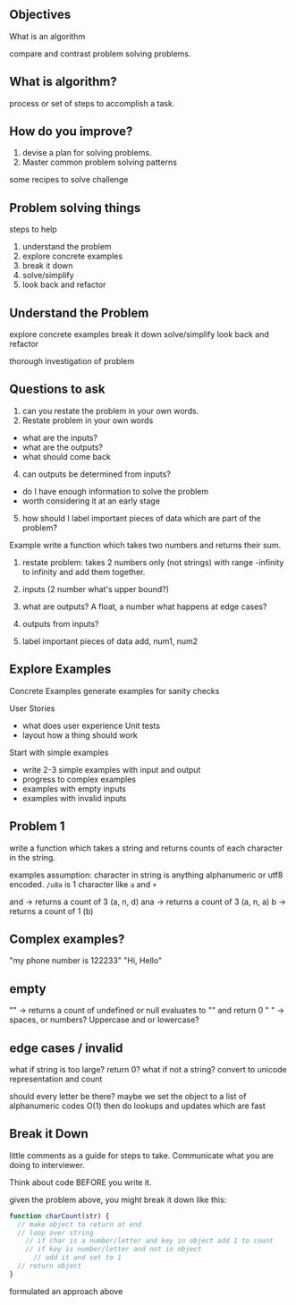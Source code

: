 ## Objectives

What is an algorithm

compare and contrast problem solving problems.

## What is algorithm?

process or set of steps to accomplish a task.

## How do you improve?

1. devise a plan for solving problems. 
2. Master common problem solving patterns

some recipes to solve challenge

## Problem solving things
steps to help
1. understand the problem
2. explore concrete examples
3. break it down
4. solve/simplify
5. look back and refactor

## Understand the Problem
explore concrete examples
break it down
solve/simplify
look back and refactor

thorough investigation of problem

## Questions to ask

1. can you restate the problem in your own words.
2. Restate problem in your own words
  - what are the inputs?
  - what are the outputs?
  - what should come back

4. can outputs be determined from inputs?
  - do I have enough information to solve the problem
  - worth considering it at an early stage

5. how should I label important pieces of data which are part of the problem?


Example
write a function which takes two numbers and returns their sum.
  1) restate problem: takes 2 numbers only (not strings) with range -infinity to infinity and add them together.
  2) inputs (2 number what's upper bound?)
  3) what are outputs? A float, a number what happens at edge cases?
  4) outputs from inputs?

  5) label important pieces of data
    add, num1, num2

## Explore Examples
Concrete Examples
generate examples for sanity checks

User Stories
  - what does user experience
Unit tests
  - layout how a thing should work

Start with simple examples
- write 2-3 simple examples with input and output
- progress to complex examples
- examples with empty inputs
- examples with invalid inputs

## Problem 1
write a function which takes a string and returns counts of each character in the string.

examples
assumption: character in string is anything alphanumeric or utf8 encoded. `/u8a` is 1 character like `a` and `+`

and -> returns a count of 3 (a, n, d)
ana -> returns a count of 3 (a, n, a)
b -> returns a count of 1 (b)

## Complex examples?
"my phone number is 122233"
"Hi, Hello"

## empty
"" -> returns a count of 
undefined or null evaluates to "" and return 0
" " -> spaces, or numbers? Uppercase and or lowercase?

## edge cases / invalid
what if string is too large?
  return 0?
what if not a string?
  convert to unicode representation and count

should every letter be there?
  maybe we set the object to a list of alphanumeric codes
  O(1)
  then do lookups and updates which are fast

## Break it Down
little comments as a guide for steps to take. Communicate what you are doing to interviewer.

Think about code BEFORE you write it.

given the problem above, you might break it down like this:

```js
function charCount(str) {
  // make object to return at end
  // loop over string
    // if char is a number/letter and key in object add 1 to count
    // if key is number/letter and not in object
      // add it and set to 1
  // return object
}
```

formulated an approach above



